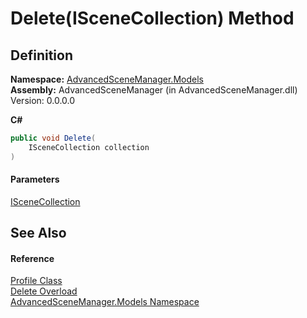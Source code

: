# Delete(ISceneCollection) Method

## Definition

**Namespace:** [AdvancedSceneManager.Models](N_AdvancedSceneManager_Models.md)\
**Assembly:** AdvancedSceneManager (in AdvancedSceneManager.dll) Version: 0.0.0.0

**C#**

```c#
public void Delete(
	ISceneCollection collection
)
```

#### Parameters

&#x20; [ISceneCollection](T_AdvancedSceneManager_Models_ISceneCollection.md)&#x20;

## See Also

#### Reference

[Profile Class](T_AdvancedSceneManager_Models_Profile.md)\
[Delete Overload](Overload_AdvancedSceneManager_Models_Profile_Delete.md)\
[AdvancedSceneManager.Models Namespace](N_AdvancedSceneManager_Models.md)
